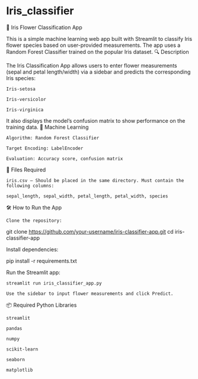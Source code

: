 # Iris_classifier

🌸 Iris Flower Classification App

This is a simple machine learning web app built with Streamlit to classify Iris flower species based on user-provided measurements. The app uses a Random Forest Classifier trained on the popular Iris dataset.
🔍 Description

The Iris Classification App allows users to enter flower measurements (sepal and petal length/width) via a sidebar and predicts the corresponding Iris species:

    Iris-setosa

    Iris-versicolor

    Iris-virginica

It also displays the model’s confusion matrix to show performance on the training data.
🧠 Machine Learning

    Algorithm: Random Forest Classifier

    Target Encoding: LabelEncoder

    Evaluation: Accuracy score, confusion matrix

📁 Files Required

    iris.csv – Should be placed in the same directory. Must contain the following columns:

    sepal_length, sepal_width, petal_length, petal_width, species

🛠️ How to Run the App

    Clone the repository:

git clone https://github.com/your-username/iris-classifier-app.git
cd iris-classifier-app

Install dependencies:

pip install -r requirements.txt

Run the Streamlit app:

    streamlit run iris_classifier_app.py

    Use the sidebar to input flower measurements and click Predict.

📦 Required Python Libraries

    streamlit

    pandas

    numpy

    scikit-learn

    seaborn

    matplotlib
